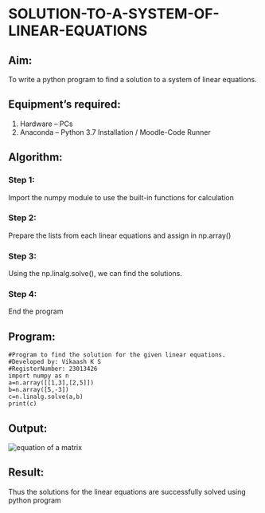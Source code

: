 # SOLUTION-TO-A-SYSTEM-OF-LINEAR-EQUATIONS
## Aim:
To write a python program to find a solution to a system of linear equations.

## Equipment’s required:
1. 	Hardware – PCs
2. 	Anaconda – Python 3.7 Installation / Moodle-Code Runner

## Algorithm:
### Step 1: 
Import the numpy module to use the built-in functions for calculation
### Step 2: 
Prepare the lists from each linear equations and assign in np.array()
### Step 3: 
Using the np.linalg.solve(), we can find the solutions.
### Step 4: 
End the program


## Program:
~~~
#Program to find the solution for the given linear equations.
#Developed by: Vikaash K S
#RegisterNumber: 23013426
import numpy as n
a=n.array([[1,3],[2,5]])
b=n.array([5,-3])
c=n.linalg.solve(a,b)
print(c)
~~~
## Output:
![equation of a matrix](https://github.com/Vikaash19/-SOLUTION-TO-A-SYSTEM-OF-LINEAR-EQUATIONS/assets/148514589/c2038d08-4c14-4794-97e7-75a14fda8526)

## Result: 
Thus the solutions for the linear equations are successfully solved using python program

